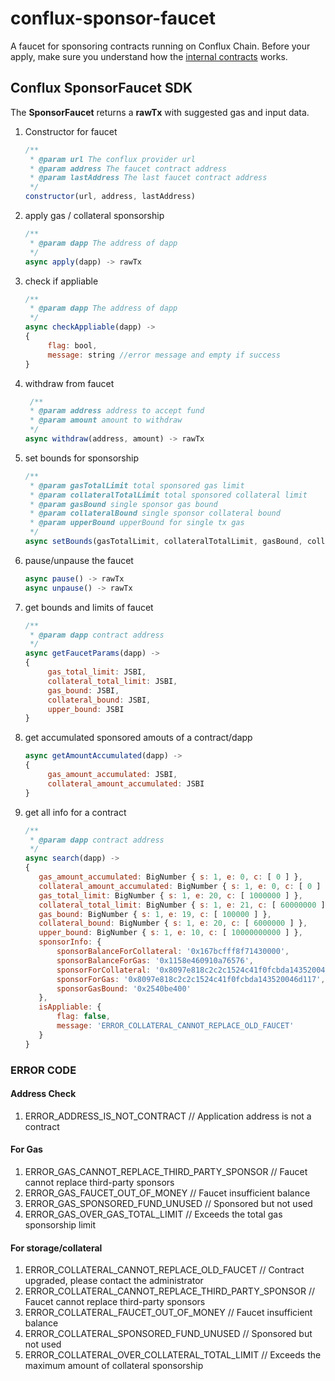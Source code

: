 # conflux-sponsor-faucet

A faucet for sponsoring contracts running on Conflux Chain. Before your apply, make sure you understand how the [internal contracts](https://github.com/Conflux-Chain/conflux-rust/tree/master/internal_contract) works.

## Conflux SponsorFaucet SDK
The **SponsorFaucet** returns a **rawTx** with suggested gas and input data. 

1. Constructor for faucet
   ```js
   /**
    * @param url The conflux provider url 
    * @param address The faucet contract address
    * @param lastAddress The last faucet contract address 
    */
   constructor(url, address, lastAddress)
   ```

2. apply gas / collateral sponsorship 

   ```js
   /**
    * @param dapp The address of dapp 
    */
   async apply(dapp) -> rawTx
   ```

3. check if appliable

   ```js
   /**
    * @param dapp The address of dapp 
    */
   async checkAppliable(dapp) -> 
   {	
     	flag: bool,
     	message: string //error message and empty if success 
   }
   ```
4. withdraw from faucet

   ```js
    /**
    * @param address address to accept fund 
    * @param amount amount to withdraw
    */
   async withdraw(address, amount) -> rawTx
   ```
5. set bounds for sponsorship

   ```js
   /**
    * @param gasTotalLimit total sponsored gas limit
    * @param collateralTotalLimit total sponsored collateral limit
    * @param gasBound single sponsor gas bound
    * @param collateralBound single sponsor collateral bound
    * @param upperBound upperBound for single tx gas
    */
   async setBounds(gasTotalLimit, collateralTotalLimit, gasBound, collateralBound, upperBound) -> rawTx
   ```

6. pause/unpause the faucet

   ```js
   async pause() -> rawTx
   async unpause() -> rawTx
   ```

7. get bounds and limits of faucet

   ```js
   /**
    * @param dapp contract address
    */
   async getFaucetParams(dapp) -> 
   {
     	gas_total_limit: JSBI,
     	collateral_total_limit: JSBI,
     	gas_bound: JSBI,
     	collateral_bound: JSBI,
     	upper_bound: JSBI
   }
   ```

8. get accumulated sponsored amouts of a contract/dapp

   ```js
   async getAmountAccumulated(dapp) -> 
   {
    	gas_amount_accumulated: JSBI,
    	collateral_amount_accumulated: JSBI
   }
   ```

9. get all info for a contract

   ```js
   /**
    * @param dapp contract address
    */
   async search(dapp) ->
   {
      gas_amount_accumulated: BigNumber { s: 1, e: 0, c: [ 0 ] },
      collateral_amount_accumulated: BigNumber { s: 1, e: 0, c: [ 0 ] },
      gas_total_limit: BigNumber { s: 1, e: 20, c: [ 1000000 ] },
      collateral_total_limit: BigNumber { s: 1, e: 21, c: [ 60000000 ] },
      gas_bound: BigNumber { s: 1, e: 19, c: [ 100000 ] },
      collateral_bound: BigNumber { s: 1, e: 20, c: [ 6000000 ] },
      upper_bound: BigNumber { s: 1, e: 10, c: [ 10000000000 ] },
      sponsorInfo: {
          sponsorBalanceForCollateral: '0x167bcfff8f71430000',
          sponsorBalanceForGas: '0x1158e460910a76576',
          sponsorForCollateral: '0x8097e818c2c2c1524c41f0fcbda143520046d117',
          sponsorForGas: '0x8097e818c2c2c1524c41f0fcbda143520046d117',
          sponsorGasBound: '0x2540be400'
      },
      isAppliable: {
          flag: false,
          message: 'ERROR_COLLATERAL_CANNOT_REPLACE_OLD_FAUCET'
      }
   }
   ```

### ERROR CODE
#### Address Check
1. ERROR_ADDRESS_IS_NOT_CONTRACT // Application address is not a contract
#### For Gas
1. ERROR_GAS_CANNOT_REPLACE_THIRD_PARTY_SPONSOR // Faucet cannot replace third-party sponsors
2. ERROR_GAS_FAUCET_OUT_OF_MONEY // Faucet insufficient balance
3. ERROR_GAS_SPONSORED_FUND_UNUSED // Sponsored but not used
4. ERROR_GAS_OVER_GAS_TOTAL_LIMIT // Exceeds the total gas sponsorship limit
#### For storage/collateral
1. ERROR_COLLATERAL_CANNOT_REPLACE_OLD_FAUCET // Contract upgraded, please contact the administrator
2. ERROR_COLLATERAL_CANNOT_REPLACE_THIRD_PARTY_SPONSOR // Faucet cannot replace third-party sponsors
3. ERROR_COLLATERAL_FAUCET_OUT_OF_MONEY // Faucet insufficient balance
4. ERROR_COLLATERAL_SPONSORED_FUND_UNUSED // Sponsored but not used
5. ERROR_COLLATERAL_OVER_COLLATERAL_TOTAL_LIMIT // Exceeds the maximum amount of collateral sponsorship

